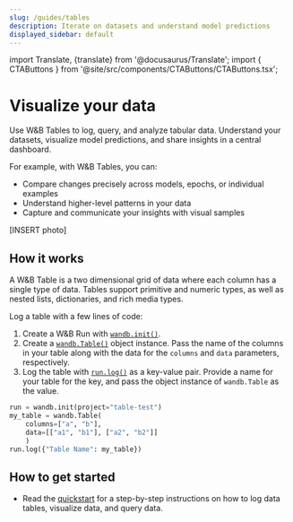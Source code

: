```yaml
---
slug: /guides/tables
description: Iterate on datasets and understand model predictions
displayed_sidebar: default
---
```

import Translate, {translate} from '@docusaurus/Translate';
import { CTAButtons } from '@site/src/components/CTAButtons/CTAButtons.tsx';

# Visualize your data

<CTAButtons productLink="https://github.com/wandb/docodile" colabLink="https://google.com"/>

Use W&B Tables to log, query, and analyze tabular data. Understand your datasets, visualize model predictions, and share insights in a central dashboard. 

For example, with W&B Tables, you can:

* Compare changes precisely across models, epochs, or individual examples
* Understand higher-level patterns in your data
* Capture and communicate your insights with visual samples

[INSERT photo]

## How it works

A W&B Table is a two dimensional grid of data where each column has a single type of data. Tables support primitive and numeric types, as well as nested lists, dictionaries, and rich media types. 

Log a table with a few lines of code:

1. Create a W&B Run with [`wandb.init()`](../../ref/python/init.md). 
2. Create a [`wandb.Table()`](../../ref/python/data-types/table.md) object instance. Pass the name of the columns in your table along with the data for the `columns` and `data` parameters, respectively.  
3. Log the table with [`run.log()`](../../ref/python/log.md) as a key-value pair. Provide a name for your table for the key, and pass the object instance of `wandb.Table` as the value.

```python showLineNumbers
run = wandb.init(project="table-test")
my_table = wandb.Table(
    columns=["a", "b"], 
    data=[["a1", "b1"], ["a2", "b2"]]
    )
run.log({"Table Name": my_table})   
```



## How to get started
<!-- * If this is your first time using W&B Artifacts, we recommend you go through the [Artifacts Colab notebook](https://colab.research.google.com/github/wandb/examples/blob/master/colabs/wandb-artifacts/Artifacts_Quickstart_with_W&B.ipynb#scrollTo=fti9TCdjOfHT). -->
* Read the [quickstart](./tables-quickstart.md) for a step-by-step instructions on how to log data tables, visualize data, and query data.

